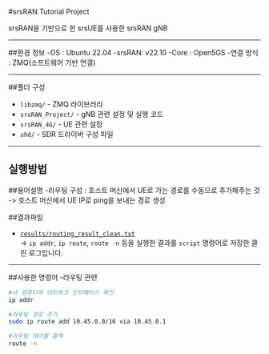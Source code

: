 #srsRAN Tutorial Project

srsRAN을 기반으로 한 srsUE를 사용한 srsRAN gNB

-----

##환경 정보
-OS : Ubuntu 22.04
-srsRAN: v22.10
-Core : Open5GS
-연결 방식 : ZMQ(소프트웨어 기반 연결)

-----

##폴더 구성
- `libzmq/` - ZMQ 라이브러리
- `srsRAN_Project/` - gNB 관련 설정 및 실행 코드
- `srsRAN_4G/` - UE 관련 설정
- `uhd/` - SDR 드라이버 구성 파일

-----

## 실행방법

##용어설명
-라우팅 구성 : 호스트 머신에서 UE로 가는 경로를 수동으로 추가해주는 것 -> 호스트 머신에서 UE IP로 ping을 보내는 경로 생성


##결과파일

- [`results/routing_result_clean.txt`](./results/routing_result_clean.txt)  
→ `ip addr`, `ip route`, `route -n` 등을 실행한 결과를 `script` 명령어로 저장한 클린 로그입니다.

-----

##사용한 명령어
-라우팅 관련
```bash
#내 컴퓨터의 네트워크 인터페이스 확인
ip addr

#라우팅 경로 추가
sudo ip route add 10.45.0.0/16 via 10.45.0.1

#라우팅 테이블 출력
route -n


